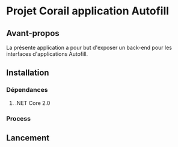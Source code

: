 # Projet Corail application Autofill

## Avant-propos

La présente application a pour but d'exposer un
back-end pour les interfaces d'applications Autofill.

## Installation

### Dépendances

1. .NET Core 2.0

### Process



## Lancement



